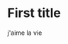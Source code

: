 <!DOCTYPE html>
<html lang="fr">
<head>
<meta charset="utf-8">
<title> Mon nouveau titre </title>
<link rel="stylesheet" href="style.css">
<script src="script.js"></script>
</head>
<body>
  <h1>First title </h1>
<p> j'aime la vie </p>
</body>
</html>
